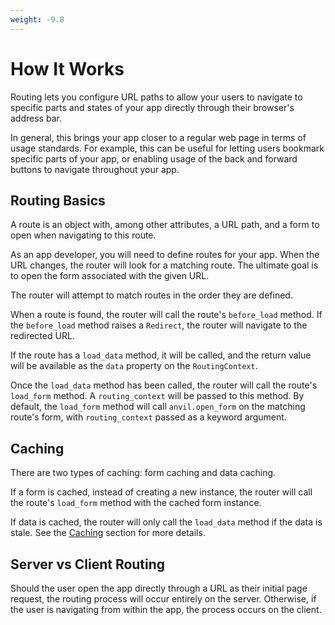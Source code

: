 ```yaml
---
weight: -9.8
---
```


# How It Works

Routing lets you configure URL paths to allow your users to navigate to specific parts and states of your app directly through their browser's address bar.

In general, this brings your app closer to a regular web page in terms of usage standards. For example, this can be useful for letting users bookmark specific parts of your app, or enabling usage of the back and forward buttons to navigate throughout your app.

## Routing Basics

A route is an object with, among other attributes, a URL path, and a form to open when navigating to this route.

As an app developer, you will need to define routes for your app.
When the URL changes, the router will look for a matching route.
The ultimate goal is to open the form associated with the given URL.

The router will attempt to match routes in the order they are defined.

When a route is found, the router will call the route's `before_load` method.
If the `before_load` method raises a `Redirect`, the router will navigate to the redirected URL.

If the route has a `load_data` method, it will be called, and the return value will be available as the `data` property on the `RoutingContext`.

Once the `load_data` method has been called, the router will call the route's `load_form` method. A `routing_context` will be passed to this method. By default, the `load_form` method will call `anvil.open_form` on the matching route's form, with `routing_context` passed as a keyword argument.

## Caching

There are two types of caching: form caching and data caching.

If a form is cached, instead of creating a new instance, the router will call the route's `load_form` method with the cached form instance.

If data is cached, the router will only call the `load_data` method if the data is stale. See the [Caching](/caching) section for more details.

## Server vs Client Routing

Should the user open the app directly through a URL as their initial page request, the routing process will occur entirely on the server. Otherwise, if the user is navigating from within the app, the process occurs on the client.
